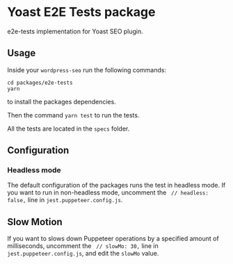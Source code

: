 # Yoast E2E Tests package

e2e-tests implementation for Yoast SEO plugin.

## Usage

Inside your `wordpress-seo` run the following commands:

```
cd packages/e2e-tests
yarn
```
to install the packages dependencies.

Then the command `yarn test` to run the tests.

All the tests are located in the `specs` folder.

## Configuration

### Headless mode

The default configuration of the packages runs the test in headless mode.
If you want to run in non-headless mode, uncomment the ` // headless: false,` line in `jest.puppeteer.config.js`.

## Slow Motion

If you want to slows down Puppeteer operations by a specified amount of milliseconds,
uncomment the ` // slowMo: 30,` line in `jest.puppeteer.config.js`, and edit the `slowMo` value.
